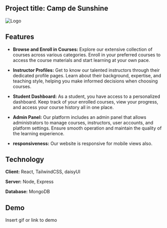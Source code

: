 
## Project title: Camp de Sunshine


![Logo](https://i.ibb.co/pnLYPLV/logo.png)


## Features

- **Browse and Enroll in Courses:** Explore our extensive collection of courses across various categories. Enroll in your preferred courses to access the course materials and start learning at your own pace.

- **Instructor Profiles:** Get to know our talented instructors through their dedicated profile pages. Learn about their background, expertise, and teaching style, helping you make informed decisions when choosing courses.

- **Student Dashboard:** As a student, you have access to a personalized dashboard. Keep track of your enrolled courses, view your progress, and access your course history all in one place.

- **Admin Panel:** Our platform includes an admin panel that allows administrators to manage courses, instructors, user accounts, and platform settings. Ensure smooth operation and maintain the quality of the learning experience.

- **responsiveness:** Our website is responsive for mobile views also.
## Technology

**Client:** React, TailwindCSS, daisyUI

**Server:** Node, Express 

**Database:** MongoDB

## Demo

Insert gif or link to demo

